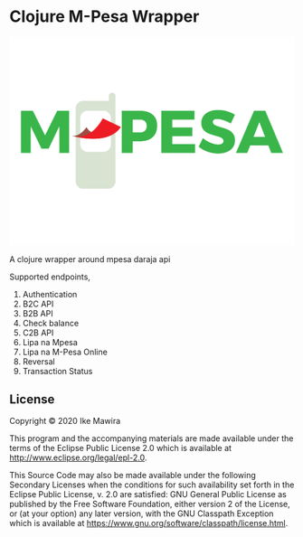 # Clojure M-Pesa Wrapper

![M-Pesa](images/mpesa.png)

A clojure wrapper around mpesa daraja api


Supported endpoints,
1. Authentication 
2. B2C API
3. B2B API
4. Check balance
5. C2B API
6. Lipa na Mpesa
7. Lipa na M-Pesa Online
8. Reversal 
9. Transaction Status

## License

Copyright © 2020 Ike Mawira

This program and the accompanying materials are made available under the
terms of the Eclipse Public License 2.0 which is available at
http://www.eclipse.org/legal/epl-2.0.

This Source Code may also be made available under the following Secondary
Licenses when the conditions for such availability set forth in the Eclipse
Public License, v. 2.0 are satisfied: GNU General Public License as published by
the Free Software Foundation, either version 2 of the License, or (at your
option) any later version, with the GNU Classpath Exception which is available
at https://www.gnu.org/software/classpath/license.html.
